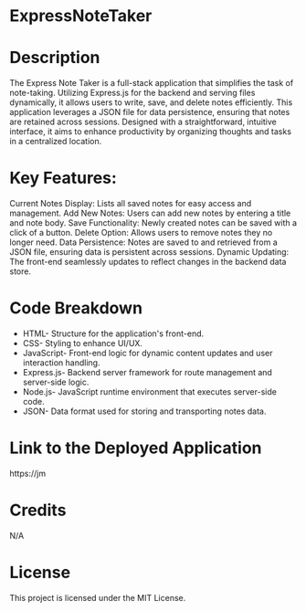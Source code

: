 # ExpressNoteTaker

# Description

The Express Note Taker is a full-stack application that simplifies the task of note-taking. Utilizing Express.js for the backend and serving files dynamically, it allows users to write, save, and delete notes efficiently. This application leverages a JSON file for data persistence, ensuring that notes are retained across sessions. Designed with a straightforward, intuitive interface, it aims to enhance productivity by organizing thoughts and tasks in a centralized location.

# Key Features:

Current Notes Display: Lists all saved notes for easy access and management.
Add New Notes: Users can add new notes by entering a title and note body.
Save Functionality: Newly created notes can be saved with a click of a button.
Delete Option: Allows users to remove notes they no longer need.
Data Persistence: Notes are saved to and retrieved from a JSON file, ensuring data is persistent across sessions.
Dynamic Updating: The front-end seamlessly updates to reflect changes in the backend data store.

# Code Breakdown

- HTML- Structure for the application's front-end.
- CSS- Styling to enhance UI/UX.
- JavaScript- Front-end logic for dynamic content updates and user interaction handling.
- Express.js- Backend server framework for route management and server-side logic.
- Node.js- JavaScript runtime environment that executes server-side code.
- JSON- Data format used for storing and transporting notes data.


# Link to the Deployed Application

https://jm

# Credits

N/A

# License

This project is licensed under the MIT License.
